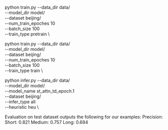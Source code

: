 

python train.py --data_dir data/ \
--model_dir model/ \
--dataset beijing/ \
--num_train_epoches 10 \
--batch_size 100 \
--train_type pretrain \

python train.py --data_dir data/ \
--model_dir model/ \
--dataset beijing/ \
--num_train_epoches 10 \
--batch_size 100 \
--train_type train \

python infer.py --data_dir data/ \
--model_dir model/ \
--model_name st_attn_td_epoch.1 \
--dataset beijing/ \
--infer_type all \
--heuristic heu \


Evaluation on test dataset outputs the following for our examples:
Precision:
Short:  0.821
Medium: 0.757
Long: 0.684
